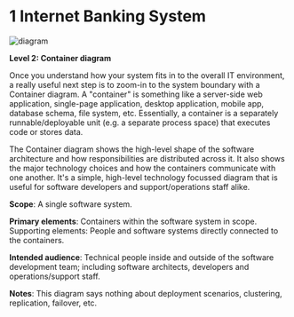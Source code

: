 # 1 Internet Banking System

![diagram](https://www.plantuml.com/plantuml/svg/0/fLJ1JXj13BqZyGzk3bMG0hdqr5CXYGg8G4H2eIVadJN9jBCpgnbl0ghwx_NCPfSDJSMXYPHeFC_syxCzNmAZvwemS66Pl2M6CxG_jLt2_2Km5N0C8sSPjIKFOurBZyNXmGTjbQboWXLp6JuFXnut9qlDgogh0dab7cJvHBbYYBdNQDUcAglXwDFnpA3bk-dLq21JO34zjl5FIY5oU12_LwVVR-uMZ_SNY_F7gydNoVMuVnJjC_B1sNwPgG7qwWEQblAe2kmAyZsvF0MrFO5x0buHP88Qm4POGjbuHXkWKgwo74vwagCk-t7op7qA4cToNA0s498v1bv8A9t44l-fLju5zyGmULOhj4i2wZgy3LbaCUPKodqI8UcDs37yd9sd06XCmrk98H6DG75qla3MpW9chkAsJ0dS5380zcW3gWYJ4x7g4ZaJK8x-fQyJcxUTxnt1hyC3a4_RcVu61NXF6PoMfT4gvOziV-0Q0MqEyz97UjDlesWUaz5hePJuouYnLh0TYeJcLaD9svGMvCSGb2WYuckQn7oNJIWZdNcDdqNy7bf1ULtMwQGlbS4q5ZFlrZhV2hoNnbDbasveDBy0krU1OQqn-cWF6v4YysuZmxw7Nn7fJLscJM8MypvWWQBGBWKmkj1CEOGg2qB1yNzGAkfysx-SrbhH7cvv5lk3Z1a6YdHkoM0T71eppDMA2koCOzngyBJKGIOh3Lzd40Ummh2ICh0IAfQtZG3bAOz7DFLiKWXWtB8paBlKiDHnSMSN_vuoxavPA-GxWaMD42xdDzV3yyLY1f8XPQ_pI_rrvhJkSx9vsEvmI09C5xE6QWkjr_WkK88yo7CM0y__mYMnRmabv4VOUEcrh8IBFfVZir4N7XUi7kjcTxgtwQQMfqdQbhEJjNW7zpjM7O7f1KrRtG1RJ7jTyqdtNNFnrXg5gr_a7VLYfOBu8hRqhly1)

**Level 2: Container diagram**

Once you understand how your system fits in to the overall IT environment, a really useful next step is to zoom-in to the system boundary with a Container diagram. A "container" is something like a server-side web application, single-page application, desktop application, mobile app, database schema, file system, etc. Essentially, a container is a separately runnable/deployable unit (e.g. a separate process space) that executes code or stores data.

The Container diagram shows the high-level shape of the software architecture and how responsibilities are distributed across it. It also shows the major technology choices and how the containers communicate with one another. It's a simple, high-level technology focussed diagram that is useful for software developers and support/operations staff alike.

**Scope**: A single software system.

**Primary elements**: Containers within the software system in scope.
Supporting elements: People and software systems directly connected to the containers.

**Intended audience**: Technical people inside and outside of the software development team; including software architects, developers and operations/support staff.

**Notes**: This diagram says nothing about deployment scenarios, clustering, replication, failover, etc.